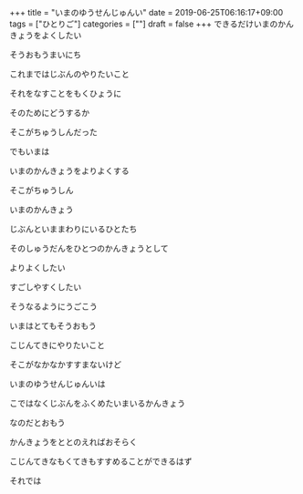 +++
title = "いまのゆうせんじゅんい"
date = 2019-06-25T06:16:17+09:00
tags = ["ひとりご"]
categories = [""]
draft = false
+++
できるだけいまのかんきょうをよくしたい

そうおもうまいにち

これまではじぶんのやりたいこと

それをなすことをもくひょうに

そのためにどうするか

そこがちゅうしんだった

でもいまは

いまのかんきょうをよりよくする

そこがちゅうしん

いまのかんきょう

じぶんといままわりにいるひとたち

そのしゅうだんをひとつのかんきょうとして

よりよくしたい

すごしやすくしたい

そうなるようにうごこう

いまはとてもそうおもう

こじんてきにやりたいこと

そこがなかなかすすまないけど

いまのゆうせんじゅんいは

こではなくじぶんをふくめたいまいるかんきょう

なのだとおもう

かんきょうをととのえればおそらく

こじんてきなもくてきもすすめることができるはず

それでは
